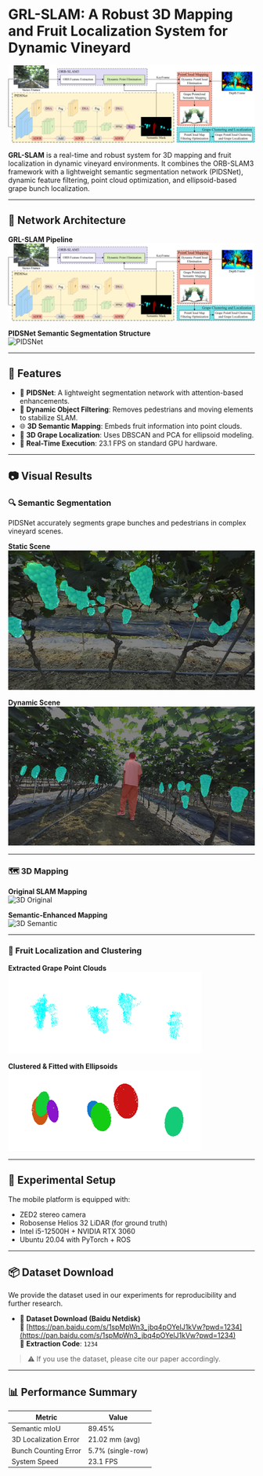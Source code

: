 # GRL-SLAM: A Robust 3D Mapping and Fruit Localization System for Dynamic Vineyard

![System Overview](figures/grl_slam_framework.png)

**GRL-SLAM** is a real-time and robust system for 3D mapping and fruit localization in dynamic vineyard environments. It combines the ORB-SLAM3 framework with a lightweight semantic segmentation network (PIDSNet), dynamic feature filtering, point cloud optimization, and ellipsoid-based grape bunch localization.

---

## 🧠 Network Architecture

**GRL-SLAM Pipeline**  
![GRL-SLAM Overview](figures/grl_slam_framework.png)

**PIDSNet Semantic Segmentation Structure**  
![PIDSNet](figures/pidsnet_framework.png)

---

## 🔧 Features

- 🧠 **PIDSNet**: A lightweight segmentation network with attention-based enhancements.
- 🧹 **Dynamic Object Filtering**: Removes pedestrians and moving elements to stabilize SLAM.
- 🌐 **3D Semantic Mapping**: Embeds fruit information into point clouds.
- 🍇 **3D Grape Localization**: Uses DBSCAN and PCA for ellipsoid modeling.
- 🚀 **Real-Time Execution**: 23.1 FPS on standard GPU hardware.

---

## 📷 Visual Results

### 🔍 Semantic Segmentation
PIDSNet accurately segments grape bunches and pedestrians in complex vineyard scenes.

**Static Scene**  
![Segmentation Static](figures/segmentation_static.png)

**Dynamic Scene**  
![Segmentation Dynamic](figures/segmentation_dynamic.png)

---

### 🗺️ 3D Mapping

**Original SLAM Mapping**  
![3D Original](figures/3d_original.png)

**Semantic-Enhanced Mapping**  
![3D Semantic](figures/3d_semantic.png)

---

### 🍇 Fruit Localization and Clustering

**Extracted Grape Point Clouds**  
![Grape Points](figures/grape_points.png)

**Clustered & Fitted with Ellipsoids**  
![Grape Clusters](figures/grape_clusters.png)

---

## 🧪 Experimental Setup

The mobile platform is equipped with:
- ZED2 stereo camera
- Robosense Helios 32 LiDAR (for ground truth)
- Intel i5-12500H + NVIDIA RTX 3060
- Ubuntu 20.04 with PyTorch + ROS

---

## 📦 Dataset Download

We provide the dataset used in our experiments for reproducibility and further research.

- 📁 **Dataset Download (Baidu Netdisk)**  
  🔗 [https://pan.baidu.com/s/1spMpWn3_jbq4pOYelJ1kVw?pwd=1234](https://pan.baidu.com/s/1spMpWn3_jbq4pOYelJ1kVw?pwd=1234)  
  🔑 **Extraction Code**: `1234`  
> ⚠️ If you use the dataset, please cite our paper accordingly.

---

## 📊 Performance Summary

| Metric                        | Value                     |
|------------------------------|---------------------------|
| Semantic mIoU                | 89.45%                    |
| 3D Localization Error        | 21.02 mm (avg)            |
| Bunch Counting Error         | 5.7% (single-row)         |
| System Speed                 | 23.1 FPS                  |
